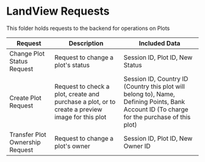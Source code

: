 # LandView Requests
This folder holds requests to the backend for operations on Plots

|Request|Description|Included Data|
|-------|-----------|-------------|
|Change Plot Status Request|Request to change a plot's status|Session ID, Plot ID, New Status|
|Create Plot Request|Request to check a plot, create and purchase a plot, or to create a preview image for this plot|Session ID, Country ID (Country this plot will belong to), Name, Defining Points, Bank Account ID (To charge for the purchase of this plot)|
|Transfer Plot Ownership Request|Request to change a plot's owner|Session ID, Plot ID, New Owner ID|
